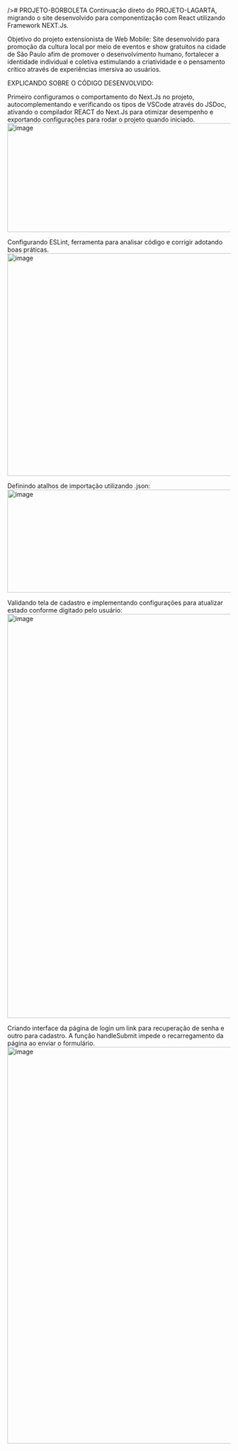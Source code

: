  /># PROJETO-BORBOLETA
Continuação direto do PROJETO-LAGARTA, migrando o site desenvolvido para componentização com React utilizando Framework NEXT.Js.

Objetivo do projeto extensionista de Web Mobile: Site desenvolvido para promoção da cultura local por meio de eventos e show gratuitos na cidade de São Paulo afim de promover o desenvolvimento humano, fortalecer a identidade individual e coletiva estimulando a criatividade e o pensamento crítico através de experiências imersiva ao usuários.


EXPLICANDO SOBRE O CÓDIGO DESENVOLVIDO:

Primeiro configuramos o comportamento do Next.Js no projeto, autocomplementando e verificando os tipos de VSCode através do JSDoc, ativando o compilador REACT do Next.Js para otimizar desempenho e exportando configurações para rodar o projeto quando iniciado. 
<img width="1072" height="245" alt="image" src="https://github.com/user-attachments/assets/a0fd3ea4-d786-4a5e-adf6-27e57feed736" />


Configurando ESLint, ferramenta para analisar código e corrigir adotando boas práticas.
<img width="1067" height="501" alt="image" src="https://github.com/user-attachments/assets/3250527b-d511-4ab8-967b-674ba471d1d6" />


Definindo atalhos de importação utilizando .json:
<img width="1085" height="232" alt="image" src="https://github.com/user-attachments/assets/b5c52fcf-1808-4ec6-9ea3-1569256b425d" />


Validando tela de cadastro e implementando configurações para atualizar estado conforme digitado pelo usuário:
<img width="1087" height="910" alt="image" src="https://github.com/user-attachments/assets/9502a45e-2412-4041-9023-cd5a7508a205" />


Criando interface da página de login um link para recuperação de senha e outro para cadastro. A função handleSubmit impede o recarregamento da página ao enviar o formulário.
<img width="1080" height="893" alt="image" src="https://github.com/user-attachments/assets/919f4102-e789-457e-aadb-e7f0a4d8b95c" />

